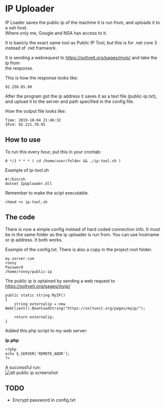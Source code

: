 # IP Uploader

IP Loader saves the public ip of the machine it is run from, and uploads it to a ssh host.<br>
Where only me, Google and NSA has access to it.<br>

It is basicly the exact same tool as Public IP Tool, but this is for .net core 3 instead of .net framwork.<br>

It is sending a webrequest to https://soltveit.org/pages/myip/ and take the ip from<br>
the response.<br>

This is how the response looks like:<br>
```
92.250.85.90
```
After the program got the ip address it saves it as a text file (public-ip.txt), and upload it to the
server and path specified in the config file.<br>

How the output file looks like:
```
Time: 2019-10-04 21:46:32
IPv4: 92.221.70.95
```

## How to use

To run this every hour, put this in your crontab:<br>
```
0 */1 * * * ( cd /home/user/folder && ./ip-tool.sh )
```

Example of ip-tool.sh<br>
```
#!/bin/sh
dotnet IpUploader.dll
```
Remember to make the scipt executable.<br>
```
chmod +x ip-tool.sh
```
## The code
There is now a simple config instead of hard coded connection info. It must be in the same folder as the ip uploader
is run from. You can use hostname or ip address. It both works.<br>

Example of the config.txt. There is also a copy in the project root folder.<br>
```
my.server.com
ronny
Password
/home/ronny/public-ip
```

The public ip is optained by sending a web request to https://soltveit.org/pages/myip/
```
public static string MyIP()
{
    string externalip = new WebClient().DownloadString("https://soltveit.org/pages/myip/");

    return externalip;
}
```

Added this php script to my web server:<br>

<strong>ip.php</strong><br>
```
<?php
echo $_SERVER['REMOTE_ADDR'];
?>
```

A successful run:<br>
![alt public ip screenshot](http://web.home/pics/gitlab/iptool.jpg)

## TODO
- Encrypt password in config.txt<br>